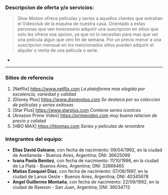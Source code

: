 ### Descripcion de oferta y/o servicios:

>Slow Motion ofrece peliculas y series a aquellos clientes que extrañan el Videoclub de la esquina de nuestra casa. Orientado a estas personas que ven innecesario adquirir una suscripcion en sitios que solo les ofrece esa opcion, ya que no lo necesitan para mas que ver una pelicula algun que otro fin de semana. Por un precio menor a una suscripcion mensual en los mencionados sitios pueden adquirir el alquiler o venta de una pelicula o serie.

-

___
### Sitios de referencia
1. [Netflix]
<https://www.netflix.com>
*La plataforma mas elegida por excelencia, variedad y calidad*
2. [Disney Plus]
<https://www.disneyplus.com>
 *Se destaca por su coleccion de peliculas y series exitosas*
 3. [Star Plus]
 <https://www.starplus.com>
 *Contiene series iconicas*
 4. [Amazon Prime Video]
 <https://primevideo.com>
 *muy buena relacion de precio y calidad*
 5. [HBO MAX]
 <https://hbomax.com>
 *Series y peliculas de renombre*


### Integrantes del equipo:

- **Elías David Galeano**, con fecha de nacimiento: 09/04/1992, en la ciudad de Avellaneda - Buenos Aires, Argentina; DNI: 36625099
- **Ivana Paola Benitez**, con fecha de nacimiento: 11/10/1986, en la ciudad de La Plata - Buenos Aires, Argentina; DNI: 32666465
- **Matias Ezequiel Diaz**, con fecha de nacimiento: 07/08/1997, en la ciudad de Lanus Oeste - Buenos Aires, Argentina; DNI: 40345678
- **Angel Guillermo Montaña**, con fecha de nacimiento: 22/09/1992, en la ciudad de Rawson - San Juan, Argentina; DNI: 36034712
